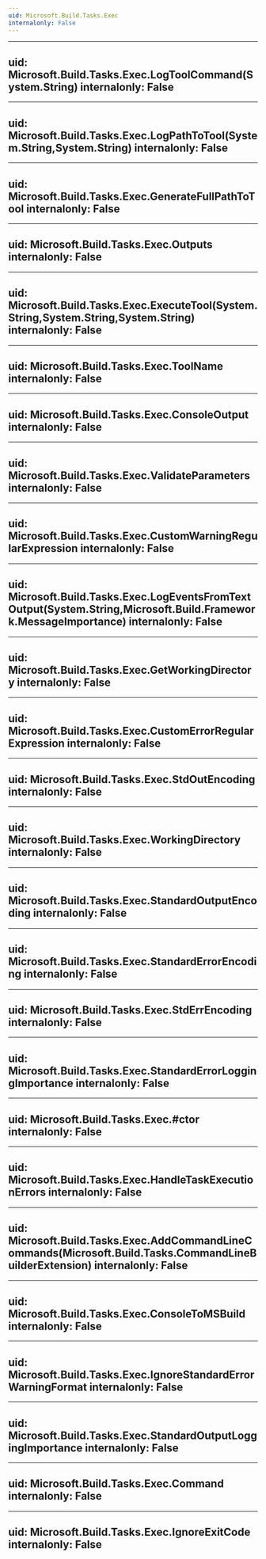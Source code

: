 ```yaml
---
uid: Microsoft.Build.Tasks.Exec
internalonly: False
---
```


---
uid: Microsoft.Build.Tasks.Exec.LogToolCommand(System.String)
internalonly: False
---

---
uid: Microsoft.Build.Tasks.Exec.LogPathToTool(System.String,System.String)
internalonly: False
---

---
uid: Microsoft.Build.Tasks.Exec.GenerateFullPathToTool
internalonly: False
---

---
uid: Microsoft.Build.Tasks.Exec.Outputs
internalonly: False
---

---
uid: Microsoft.Build.Tasks.Exec.ExecuteTool(System.String,System.String,System.String)
internalonly: False
---

---
uid: Microsoft.Build.Tasks.Exec.ToolName
internalonly: False
---

---
uid: Microsoft.Build.Tasks.Exec.ConsoleOutput
internalonly: False
---

---
uid: Microsoft.Build.Tasks.Exec.ValidateParameters
internalonly: False
---

---
uid: Microsoft.Build.Tasks.Exec.CustomWarningRegularExpression
internalonly: False
---

---
uid: Microsoft.Build.Tasks.Exec.LogEventsFromTextOutput(System.String,Microsoft.Build.Framework.MessageImportance)
internalonly: False
---

---
uid: Microsoft.Build.Tasks.Exec.GetWorkingDirectory
internalonly: False
---

---
uid: Microsoft.Build.Tasks.Exec.CustomErrorRegularExpression
internalonly: False
---

---
uid: Microsoft.Build.Tasks.Exec.StdOutEncoding
internalonly: False
---

---
uid: Microsoft.Build.Tasks.Exec.WorkingDirectory
internalonly: False
---

---
uid: Microsoft.Build.Tasks.Exec.StandardOutputEncoding
internalonly: False
---

---
uid: Microsoft.Build.Tasks.Exec.StandardErrorEncoding
internalonly: False
---

---
uid: Microsoft.Build.Tasks.Exec.StdErrEncoding
internalonly: False
---

---
uid: Microsoft.Build.Tasks.Exec.StandardErrorLoggingImportance
internalonly: False
---

---
uid: Microsoft.Build.Tasks.Exec.#ctor
internalonly: False
---

---
uid: Microsoft.Build.Tasks.Exec.HandleTaskExecutionErrors
internalonly: False
---

---
uid: Microsoft.Build.Tasks.Exec.AddCommandLineCommands(Microsoft.Build.Tasks.CommandLineBuilderExtension)
internalonly: False
---

---
uid: Microsoft.Build.Tasks.Exec.ConsoleToMSBuild
internalonly: False
---

---
uid: Microsoft.Build.Tasks.Exec.IgnoreStandardErrorWarningFormat
internalonly: False
---

---
uid: Microsoft.Build.Tasks.Exec.StandardOutputLoggingImportance
internalonly: False
---

---
uid: Microsoft.Build.Tasks.Exec.Command
internalonly: False
---

---
uid: Microsoft.Build.Tasks.Exec.IgnoreExitCode
internalonly: False
---
